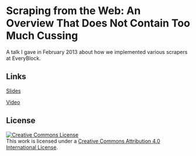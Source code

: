 # Scraping from the Web: An Overview That Does Not Contain Too Much Cussing

A talk I gave in February 2013 about how we implemented various scrapers at EveryBlock.

## Links

[Slides](http://www.slideshare.net/megafeihong/scraping-from-the-web-an-overview-that-does-not-contain-too-much-cussing)

[Video](https://www.youtube.com/watch?v=bWk0P7w2aZg)

## License

<a rel="license" href="http://creativecommons.org/licenses/by/4.0/"><img alt="Creative Commons License" style="border-width:0" src="https://i.creativecommons.org/l/by/4.0/88x31.png" /></a><br />This work is licensed under a <a rel="license" href="http://creativecommons.org/licenses/by/4.0/">Creative Commons Attribution 4.0 International License</a>.
